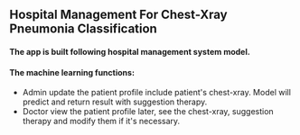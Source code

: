 ## Hospital Management For Chest-Xray Pneumonia Classification
#### The app is built following hospital management system model.
#### The machine learning functions: 
* Admin update the patient profile include patient's chest-xray. Model will predict and return result with suggestion therapy.
* Doctor view the patient profile later, see the chest-xray, suggestion therapy and modify them if it's necessary.


